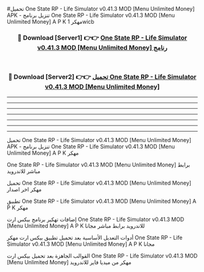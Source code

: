 #تحميل One State RP - Life Simulator v0.41.3 MOD [Menu Unlimited Money]  APK - تنزيل برنامج One State RP - Life Simulator v0.41.3 MOD [Menu Unlimited Money]  A P K مهكر 1wicb 



<div align="center">
<h3>🔴 Download [Server1] 👉👉 <a href="https://apkdownload10.web.app/?title=One State RP - Life Simulator v0.41.3 MOD [Menu Unlimited Money] ">One State RP - Life Simulator v0.41.3 MOD [Menu Unlimited Money]  رنامج</a></h3><br>

<h3>🔴 Download [Server2] 👉👉 <a href="https://apkdownload10.web.app/?title=One State RP - Life Simulator v0.41.3 MOD [Menu Unlimited Money] ">تحميل One State RP - Life Simulator v0.41.3 MOD [Menu Unlimited Money]  </a></h3>
</div>


----------------------------------------------------------

----------------------------------------------------------

----------------------------------------------------------

----------------------------------------------------------

----------------------------------------------------------

----------------------------------------------------------

----------------------------------------------------------

تحميل One State RP - Life Simulator v0.41.3 MOD [Menu Unlimited Money]  APK - تنزيل برنامج One State RP - Life Simulator v0.41.3 MOD [Menu Unlimited Money]  A P K مهكر

One State RP - Life Simulator v0.41.3 MOD [Menu Unlimited Money]  برابط مباشر للاندرويد

تحميل One State RP - Life Simulator v0.41.3 MOD [Menu Unlimited Money]  مهكر اخر اصدار

تطبيق One State RP - Life Simulator v0.41.3 MOD [Menu Unlimited Money]  A P K مهكر

إضافات تهكير برنامج بيكس ارت One State RP - Life Simulator v0.41.3 MOD [Menu Unlimited Money]  A P K للاندرويد برابط مباشر مجانا

أدوات التعديل الأساسية بعد تحميل تطبيق بيكس ارت مهكر One State RP - Life Simulator v0.41.3 MOD [Menu Unlimited Money]  A P K مجانا

القوالب الجاهزة بعد تحميل بيكس ارت One State RP - Life Simulator v0.41.3 MOD [Menu Unlimited Money]  مهكر من ميديا فاير للاندرويد


